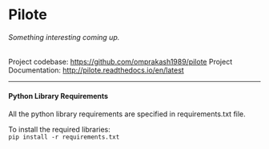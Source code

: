# Pilote

###### Something interesting coming up.

Project codebase: <https://github.com/omprakash1989/pilote>
Project Documentation: <http://pilote.readthedocs.io/en/latest>

***

#### Python Library Requirements
All the python library requirements are specified in requirements.txt file.

To install the required libraries:  
`pip install -r requirements.txt`
